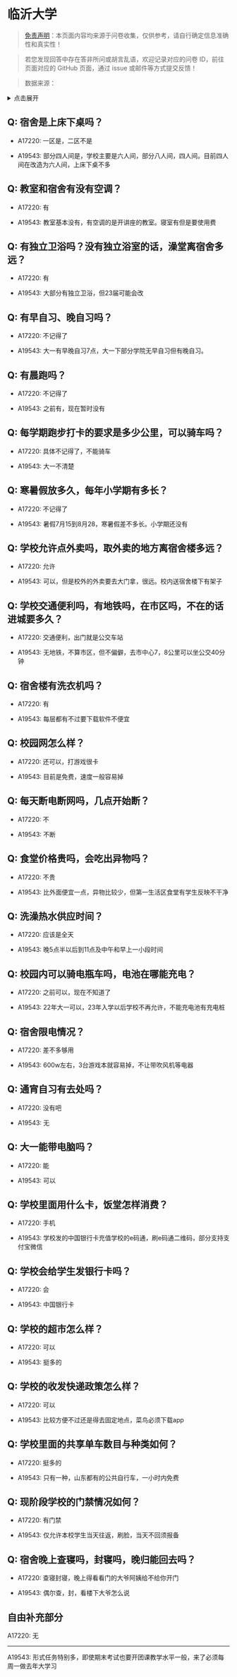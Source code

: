 # 临沂大学

> [免责声明](https://colleges.chat/#_3)：本页面内容均来源于问卷收集，仅供参考，请自行确定信息准确性和真实性！

> 若您发现回答中存在答非所问或胡言乱语，欢迎记录对应的问卷 ID，前往页面对应的 GitHub 页面，通过 issue 或邮件等方式提交反馈！

> 数据来源：

<details><summary>点击展开</summary>
<ul>
<li>A17220: 匿名 (2023 年 05 月)</li>
<li>A19543: bagayoxi5@gmail.com (2023 年 06 月)</li>
</ul>
</details>

## Q: 宿舍是上床下桌吗？

- A17220: 一区是，二区不是

- A19543: 部分四人间是，学校主要是六人间，部分八人间，四人间。目前四人间在改造为六人间，上床下桌不多

## Q: 教室和宿舍有没有空调？

- A17220: 有

- A19543: 教室基本没有，有空调的是开讲座的教室。寝室有但是要使用费

## Q: 有独立卫浴吗？没有独立浴室的话，澡堂离宿舍多远？

- A17220: 有

- A19543: 大部分有独立卫浴，但23届可能会改

## Q: 有早自习、晚自习吗？

- A17220: 不记得了

- A19543: 大一有早晚自习7点，大一下部分学院无早自习但有晚自习。

## Q: 有晨跑吗？

- A17220: 不记得了

- A19543: 之前有，现在暂时没有

## Q: 每学期跑步打卡的要求是多少公里，可以骑车吗？

- A17220: 具体不记得了，不能骑车

- A19543: 大一不清楚

## Q: 寒暑假放多久，每年小学期有多长？

- A17220: 不记得了

- A19543: 暑假7月15到8月28，寒暑假差不多长。小学期还没有

## Q: 学校允许点外卖吗，取外卖的地方离宿舍楼多远？

- A17220: 允许

- A19543: 可以，但是校外的外卖要去大门拿，很远。校内送宿舍楼下有架子

## Q: 学校交通便利吗，有地铁吗，在市区吗，不在的话进城要多久？

- A17220: 交通便利，出门就是公交车站

- A19543: 无地铁，不算市区，但不偏僻，去市中心7，8公里可以坐公交40分钟

## Q: 宿舍楼有洗衣机吗？

- A17220: 有

- A19543: 每层都有不过要下载软件不便宜

## Q: 校园网怎么样？

- A17220: 还可以，打游戏很卡

- A19543: 目前是免费，速度一般容易掉

## Q: 每天断电断网吗，几点开始断？

- A17220: 不

- A19543: 不断

## Q: 食堂价格贵吗，会吃出异物吗？

- A17220: 不贵

- A19543: 比外面便宜一点，异物比较少，但第一生活区食堂有学生反映不干净

## Q: 洗澡热水供应时间？

- A17220: 应该是全天

- A19543: 晚5点半以后到11点及中午和早上一小段时间

## Q: 校园内可以骑电瓶车吗，电池在哪能充电？

- A17220: 之前可以，现在不知道了

- A19543: 22年大一可以，23年入学以后学校不再允许，不能充电池有充电桩

## Q: 宿舍限电情况？

- A17220: 差不多够用

- A19543: 600w左右，3台游戏本就容易掉，不让带吹风机等电器

## Q: 通宵自习有去处吗？

- A17220: 没有吧

- A19543: 无

## Q: 大一能带电脑吗？

- A17220: 能

- A19543: 可以

## Q: 学校里面用什么卡，饭堂怎样消费？

- A17220: 手机

- A19543: 学校发的中国银行卡充值学校的e码通，刷e码通二维码，部分支持支付宝微信

## Q: 学校会给学生发银行卡吗？

- A17220: 会

- A19543: 中国银行卡

## Q: 学校的超市怎么样？

- A17220: 可以

- A19543: 挺多的

## Q: 学校的收发快递政策怎么样？

- A17220: 可以

- A19543: 比较方便不过还是得去固定地点，菜鸟必须下载app

## Q: 学校里面的共享单车数目与种类如何？

- A17220: 挺多的

- A19543: 只有一种，山东都有的公共自行车，一小时内免费

## Q: 现阶段学校的门禁情况如何？

- A17220: 有门禁

- A19543: 仅允许本校学生当天往返，刷脸，当天不回须报备

## Q: 宿舍晚上查寝吗，封寝吗，晚归能回去吗？

- A17220: 查寝封寝，晚上得看看门的大爷阿姨给不给你开门

- A19543: 偶尔查，封，看楼下大爷怎么说

## 自由补充部分

A17220: 无

***

A19543: 形式任务特别多，即使期末考试也要开团课教学水平一般，来了必须每周一做去年大学习